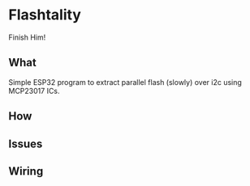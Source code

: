 # Flashtality
Finish Him!

## What
Simple ESP32 program to extract parallel flash (slowly) over i2c using MCP23017 ICs.

## How

## Issues

## Wiring
